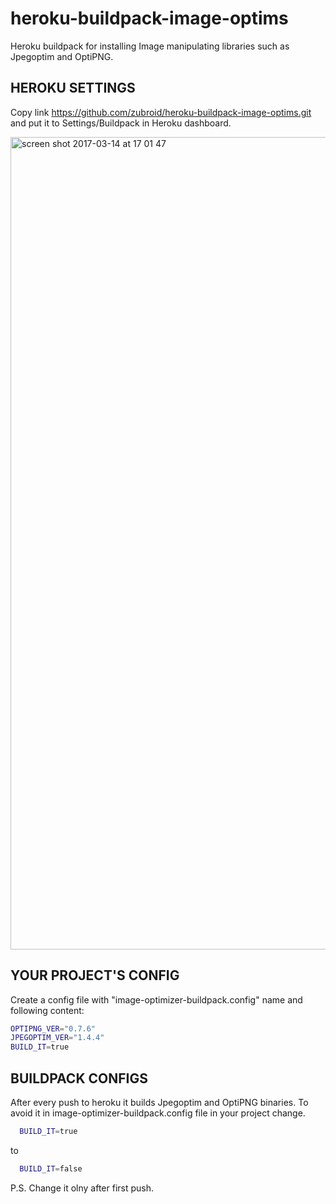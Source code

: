 # heroku-buildpack-image-optims
Heroku buildpack for installing Image manipulating libraries such as Jpegoptim and OptiPNG.

## HEROKU SETTINGS

Copy link https://github.com/zubroid/heroku-buildpack-image-optims.git and put it to Settings/Buildpack in Heroku dashboard.

<img width="1300" alt="screen shot 2017-03-14 at 17 01 47" src="https://cloud.githubusercontent.com/assets/2873835/23908508/ea003896-08dc-11e7-80bc-c91799abdae0.png">

## YOUR PROJECT'S CONFIG

Create a config file with "image-optimizer-buildpack.config" name and following content: 

```sh
OPTIPNG_VER="0.7.6"
JPEGOPTIM_VER="1.4.4"
BUILD_IT=true
```

## BUILDPACK CONFIGS

After every push to heroku it builds Jpegoptim and OptiPNG binaries.
To avoid it in image-optimizer-buildpack.config file in your project change.

```sh
  BUILD_IT=true
```
to 
```sh
  BUILD_IT=false
```

P.S. Change it olny after first push.
